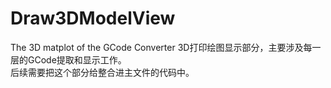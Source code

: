 # Draw3DModelView
The 3D matplot of the GCode Converter
3D打印绘图显示部分，主要涉及每一层的GCode提取和显示工作。<br>
后续需要把这个部分给整合进主文件的代码中。
